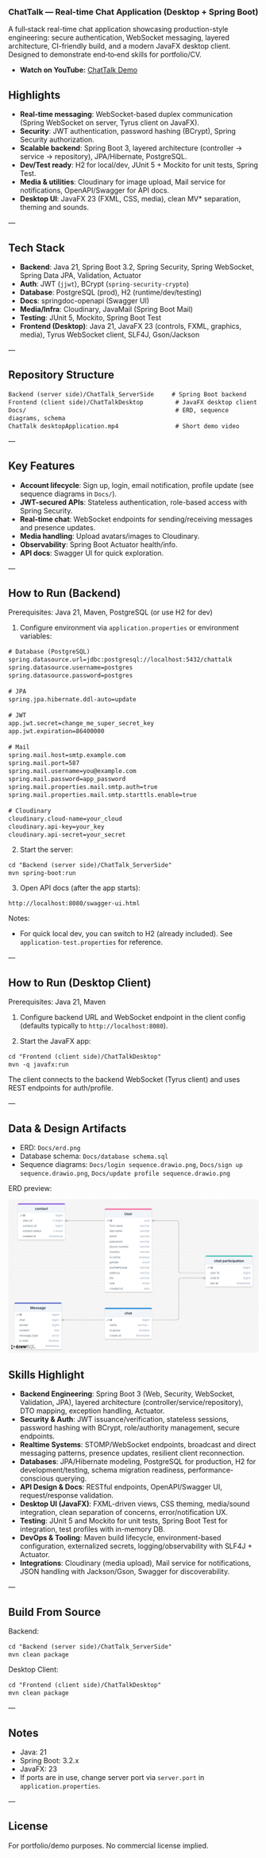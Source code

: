 ### ChatTalk — Real-time Chat Application (Desktop + Spring Boot)

A full‑stack real-time chat application showcasing production-style engineering: secure authentication, WebSocket messaging, layered architecture, CI-friendly build, and a modern JavaFX desktop client. Designed to demonstrate end‑to‑end skills for portfolio/CV.
- **Watch on YouTube:** [ChatTalk Demo](https://youtu.be/k9rVqJKAfLw)


## Highlights
- **Real-time messaging**: WebSocket-based duplex communication (Spring WebSocket on server, Tyrus client on JavaFX).
- **Security**: JWT authentication, password hashing (BCrypt), Spring Security authorization.
- **Scalable backend**: Spring Boot 3, layered architecture (controller → service → repository), JPA/Hibernate, PostgreSQL.
- **Dev/Test ready**: H2 for local/dev, JUnit 5 + Mockito for unit tests, Spring Test.
- **Media & utilities**: Cloudinary for image upload, Mail service for notifications, OpenAPI/Swagger for API docs.
- **Desktop UI**: JavaFX 23 (FXML, CSS, media), clean MV* separation, theming and sounds.

—

## Tech Stack
- **Backend**: Java 21, Spring Boot 3.2, Spring Security, Spring WebSocket, Spring Data JPA, Validation, Actuator
- **Auth**: JWT (`jjwt`), BCrypt (`spring-security-crypto`)
- **Database**: PostgreSQL (prod), H2 (runtime/dev/testing)
- **Docs**: springdoc-openapi (Swagger UI)
- **Media/Infra**: Cloudinary, JavaMail (Spring Boot Mail)
- **Testing**: JUnit 5, Mockito, Spring Boot Test
- **Frontend (Desktop)**: Java 21, JavaFX 23 (controls, FXML, graphics, media), Tyrus WebSocket client, SLF4J, Gson/Jackson

—

## Repository Structure
```
Backend (server side)/ChatTalk_ServerSide     # Spring Boot backend
Frontend (client side)/ChatTalkDesktop         # JavaFX desktop client
Docs/                                          # ERD, sequence diagrams, schema
ChatTalk desktopApplication.mp4                # Short demo video
```

—

## Key Features
- **Account lifecycle**: Sign up, login, email notification, profile update (see sequence diagrams in `Docs/`).
- **JWT-secured APIs**: Stateless authentication, role-based access with Spring Security.
- **Real-time chat**: WebSocket endpoints for sending/receiving messages and presence updates.
- **Media handling**: Upload avatars/images to Cloudinary.
- **Observability**: Spring Boot Actuator health/info.
- **API docs**: Swagger UI for quick exploration.

—

## How to Run (Backend)
Prerequisites: Java 21, Maven, PostgreSQL (or use H2 for dev)

1) Configure environment via `application.properties` or environment variables:
```
# Database (PostgreSQL)
spring.datasource.url=jdbc:postgresql://localhost:5432/chattalk
spring.datasource.username=postgres
spring.datasource.password=postgres

# JPA
spring.jpa.hibernate.ddl-auto=update

# JWT
app.jwt.secret=change_me_super_secret_key
app.jwt.expiration=86400000

# Mail
spring.mail.host=smtp.example.com
spring.mail.port=587
spring.mail.username=you@example.com
spring.mail.password=app_password
spring.mail.properties.mail.smtp.auth=true
spring.mail.properties.mail.smtp.starttls.enable=true

# Cloudinary
cloudinary.cloud-name=your_cloud
cloudinary.api-key=your_key
cloudinary.api-secret=your_secret
```

2) Start the server:
```
cd "Backend (server side)/ChatTalk_ServerSide"
mvn spring-boot:run
```

3) Open API docs (after the app starts):
```
http://localhost:8080/swagger-ui.html
```

Notes:
- For quick local dev, you can switch to H2 (already included). See `application-test.properties` for reference.

—

## How to Run (Desktop Client)
Prerequisites: Java 21, Maven

1) Configure backend URL and WebSocket endpoint in the client config (defaults typically to `http://localhost:8080`).

2) Start the JavaFX app:
```
cd "Frontend (client side)/ChatTalkDesktop"
mvn -q javafx:run
```

The client connects to the backend WebSocket (Tyrus client) and uses REST endpoints for auth/profile.

—

## Data & Design Artifacts
- ERD: `Docs/erd.png`
- Database schema: `Docs/database schema.sql`
- Sequence diagrams: `Docs/login sequence.drawio.png`, `Docs/sign up sequence.drawio.png`, `Docs/update profile sequence.drawio.png`

ERD preview:

![ChatTalk ERD](Docs/Database/erd.png)

## Skills Highlight
- **Backend Engineering**: Spring Boot 3 (Web, Security, WebSocket, Validation, JPA), layered architecture (controller/service/repository), DTO mapping, exception handling, Actuator.
- **Security & Auth**: JWT issuance/verification, stateless sessions, password hashing with BCrypt, role/authority management, secure endpoints.
- **Realtime Systems**: STOMP/WebSocket endpoints, broadcast and direct messaging patterns, presence updates, resilient client reconnection.
- **Databases**: JPA/Hibernate modeling, PostgreSQL for production, H2 for development/testing, schema migration readiness, performance-conscious querying.
- **API Design & Docs**: RESTful endpoints, OpenAPI/Swagger UI, request/response validation.
- **Desktop UI (JavaFX)**: FXML-driven views, CSS theming, media/sound integration, clean separation of concerns, error/notification UX.
- **Testing**: JUnit 5 and Mockito for unit tests, Spring Boot Test for integration, test profiles with in-memory DB.
- **DevOps & Tooling**: Maven build lifecycle, environment-based configuration, externalized secrets, logging/observability with SLF4J + Actuator.
- **Integrations**: Cloudinary (media upload), Mail service for notifications, JSON handling with Jackson/Gson, Swagger for discoverability.

—

## Build From Source
Backend:
```
cd "Backend (server side)/ChatTalk_ServerSide"
mvn clean package
```

Desktop Client:
```
cd "Frontend (client side)/ChatTalkDesktop"
mvn clean package
```

—

## Notes
- Java: 21
- Spring Boot: 3.2.x
- JavaFX: 23
- If ports are in use, change server port via `server.port` in `application.properties`.

—

## License
For portfolio/demo purposes. No commercial license implied.
